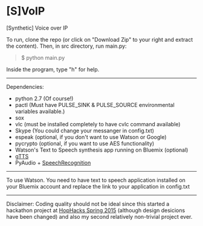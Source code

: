 # [S]VoIP

[Synthetic] Voice over IP

To run, clone the repo (or click on "Download Zip" to your right and extract the content). Then, in src directory, run main.py:
> $ python main.py

Inside the program, type "h" for help.

---
Dependencies:
- python 2.7 (Of course!)
- pactl (Must have PULSE_SINK & PULSE_SOURCE environmental variables available.)
- sox
- vlc (must be installed completely to have cvlc command available)
- Skype (You could change your messanger in config.txt)
- espeak (optional, if you don't want to use Watson or Google)
- pycrypto (optional, if you want to use AES functionality)
- Watson's Text to Speech synthesis app running on Bluemix (optional)
- [gTTS](https://pypi.python.org/pypi/gTTS/1.0.2)
- PyAudio + [SpeechRecognition](https://pypi.python.org/pypi/SpeechRecognition/)

---
To use Watson. You need to have text to speech application installed on your Bluemix account and replace the link to your application in config.txt

---

Disclaimer: Coding quality should not be ideal since this started a hackathon project at [HopHacks Spring 2015](http://challengepost.com/software/watson-over-ip) (although design desicions have been changed) and also my second relatively non-trivial project ever.
